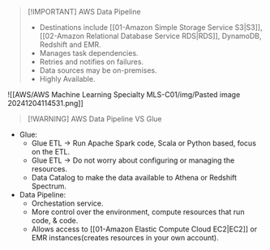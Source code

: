 
> [!IMPORTANT] AWS Data Pipeline
> - Destinations include [[01-Amazon Simple Storage Service S3|S3]], [[02-Amazon Relational Database Service RDS|RDS]], DynamoDB, Redshift and EMR.
> - Manages task dependencies.
> - Retries and notifies on failures.
> - Data sources may be on-premises.
> - Highly Available.

![[AWS/AWS Machine Learning Specialty MLS-C01/img/Pasted image 20241204114531.png]]

> [!WARNING] AWS Data Pipeline VS Glue 
- Glue:
	- Glue ETL -> Run Apache Spark code, Scala or Python based, focus on the ETL.
	- Glue ETL -> Do not worry about configuring or managing the resources.
	- Data Catalog to make the data available to Athena or Redshift Spectrum.
- Data Pipeline:
	- Orchestation service.
	- More control over the environment, compute resources that run code, & code.
	- Allows access to [[01-Amazon Elastic Compute Cloud EC2|EC2]] or EMR instances(creates resources in your own account).
